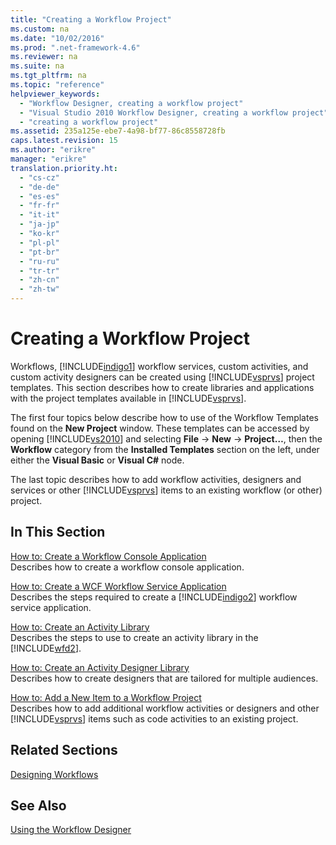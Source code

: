```yaml
---
title: "Creating a Workflow Project"
ms.custom: na
ms.date: "10/02/2016"
ms.prod: ".net-framework-4.6"
ms.reviewer: na
ms.suite: na
ms.tgt_pltfrm: na
ms.topic: "reference"
helpviewer_keywords: 
  - "Workflow Designer, creating a workflow project"
  - "Visual Studio 2010 Workflow Designer, creating a workflow project"
  - "creating a workflow project"
ms.assetid: 235a125e-ebe7-4a98-bf77-86c8558728fb
caps.latest.revision: 15
ms.author: "erikre"
manager: "erikre"
translation.priority.ht: 
  - "cs-cz"
  - "de-de"
  - "es-es"
  - "fr-fr"
  - "it-it"
  - "ja-jp"
  - "ko-kr"
  - "pl-pl"
  - "pt-br"
  - "ru-ru"
  - "tr-tr"
  - "zh-cn"
  - "zh-tw"
---
```

# Creating a Workflow Project
Workflows, [!INCLUDE[indigo1](../workflowdesigner/includes/indigo1_md.md)] workflow services, custom activities, and custom activity designers can be created using [!INCLUDE[vsprvs](../codequality/includes/vsprvs_md.md)] project templates. This section describes how to create libraries and applications with the project templates available in [!INCLUDE[vsprvs](../codequality/includes/vsprvs_md.md)].  
  
 The first four topics below describe how to use of the Workflow Templates found on the **New Project** window. These templates can be accessed by opening [!INCLUDE[vs2010](../codequality/includes/vs2010_md.md)] and selecting **File** -> **New** -> **Project…**, then the **Workflow** category from the **Installed Templates** section on the left, under either the **Visual Basic** or **Visual C#** node.  
  
 The last topic describes how to add workflow activities, designers and services or other [!INCLUDE[vsprvs](../codequality/includes/vsprvs_md.md)] items to an existing workflow (or other) project.  
  
## In This Section  
 [How to: Create a Workflow Console Application](../workflowdesigner/how-to--create-a-workflow-console-application.md)  
 Describes how to create a workflow console application.  
  
 [How to: Create a WCF Workflow Service Application](../workflowdesigner/how-to--create-a-wcf-workflow-service-application.md)  
 Describes the steps required to create a [!INCLUDE[indigo2](../workflowdesigner/includes/indigo2_md.md)] workflow service application.  
  
 [How to: Create an Activity Library](../workflowdesigner/how-to--create-an-activity-library.md)  
 Describes the steps to use to create an activity library in the [!INCLUDE[wfd2](../workflowdesigner/includes/wfd2_md.md)].  
  
 [How to: Create an Activity Designer Library](../workflowdesigner/how-to--create-an-activity-designer-library.md)  
 Describes how to create designers that are tailored for multiple audiences.  
  
 [How to: Add a New Item to a Workflow Project](../workflowdesigner/how-to--add-a-new-item-to-a-workflow-project.md)  
 Describes how to add additional workflow activities or designers and other [!INCLUDE[vsprvs](../codequality/includes/vsprvs_md.md)] items such as code activities to an existing project.  
  
## Related Sections  
 [Designing Workflows](../Topic/Designing%20Workflows.md)  
  
## See Also  
 [Using the Workflow Designer](../workflowdesigner/using-the-workflow-designer.md)